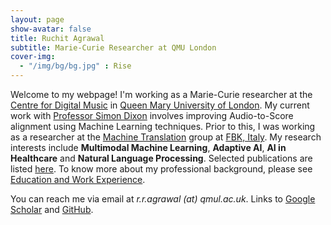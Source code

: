 ```yaml
---
layout: page
show-avatar: false
title: Ruchit Agrawal
subtitle: Marie-Curie Researcher at QMU London
cover-img: 
  - "/img/bg/bg.jpg" : Rise
---
```


Welcome to my webpage! I'm working as a Marie-Curie researcher at the [Centre for Digital Music](https://c4dm.eecs.qmul.ac.uk/) in [Queen Mary University of London](https://www.qmul.ac.uk/). My current work with [Professor Simon Dixon](http://www.eecs.qmul.ac.uk/~simond/) involves improving Audio-to-Score alignment using Machine Learning techniques. Prior to this, I was working as a researcher at the [Machine Translation](https://ict.fbk.eu/units/hlt-mt/) group at [FBK, Italy](https://www.fbk.eu/en/). My research interests include **Multimodal Machine Learning**, **Adaptive AI**, **AI in Healthcare** and **Natural Language Processing**. Selected publications are listed [here](/publications). To know more about my professional background, please see [Education and Work Experience](/background). 

You can reach me via email at _r.r.agrawal (at) qmul.ac.uk_. Links to [Google Scholar](https://scholar.google.com/citations?user=2txekSkAAAAJ&hl=en) and [GitHub](https://github.com/rragrawal).
